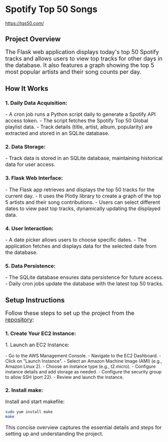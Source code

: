 # Spotify Top 50 Songs

https://tgs50.com/

## Project Overview

<p style="font-size: 18px;">The Flask web application displays today's top 50 Spotify tracks and allows users to view top tracks for other days in the database. It also features a graph showing the top 5 most popular artists and their song counts per day.</p>

## How It Works

### 1. Daily Data Acquisition:
<p style="font-size: 16px;">
- A cron job runs a Python script daily to generate a Spotify API access token.
- The script fetches the Spotify Top 50 Global playlist data.
- Track details (title, artist, album, popularity) are extracted and stored in an SQLite database.
</p>

### 2. Data Storage:
<p style="font-size: 16px;">
- Track data is stored in an SQLite database, maintaining historical data for user access.
</p>

### 3. Flask Web Interface:
<p style="font-size: 16px;">
- The Flask app retrieves and displays the top 50 tracks for the current day.
- It uses the Plotly library to create a graph of the top 5 artists and their song contributions.
- Users can select different dates to view past top tracks, dynamically updating the displayed data.
</p>

### 4. User Interaction:
<p style="font-size: 16px;">
- A date picker allows users to choose specific dates.
- The application fetches and displays data for the selected date from the database.
</p>

### 5. Data Persistence:
<p style="font-size: 16px;">
- The SQLite database ensures data persistence for future access.
- Daily cron jobs update the database with the latest top 50 tracks.
</p>

## Setup Instructions

<p style="font-size: 18px;">
Follow these steps to set up the project from the <a href="https://github.com/LolindaLP/spotify-server">repository</a>:
</p>

### 1. Create Your EC2 Instance:
<p style="font-size: 16px;">
1. Launch an EC2 Instance:
  <p style="font-size: 14px;">
  - Go to the AWS Management Console.
  - Navigate to the EC2 Dashboard.
  - Click on "Launch Instance".
  - Select an Amazon Machine Image (AMI) (e.g., Amazon Linux 2).
  - Choose an instance type (e.g., t2.micro).
  - Configure instance details and add storage as needed.
  - Configure the security group to allow SSH (port 22).
  - Review and launch the instance.
  </p>
</p>

### 2. Install make:
<p style="font-size: 16px;">
Install and start makefile:
</p>

```bash
sudo yum install make
make
```

<p style="font-size: 16px;">
This concise overview captures the essential details and steps for setting up and understanding the project.
</p>

